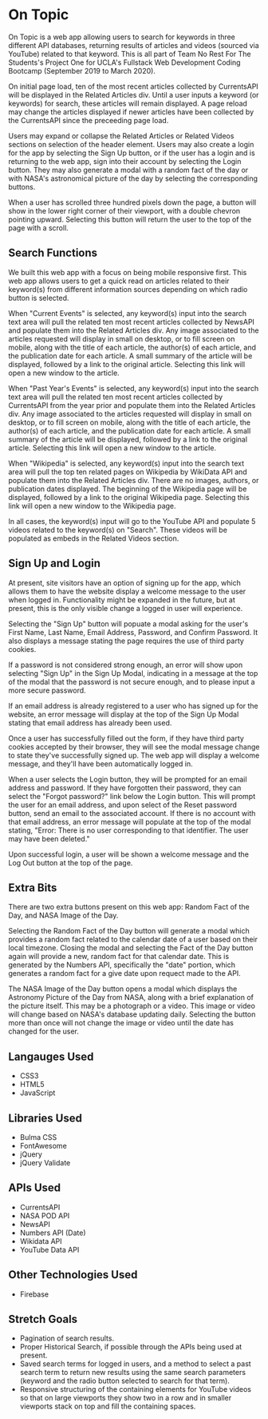 # On Topic
On Topic is a web app allowing users to search for keywords in three different API databases, returning results of articles and videos (sourced via YouTube) related to that keyword. This is all part of Team No Rest For The Students's Project One for UCLA's Fullstack Web Development Coding Bootcamp (September 2019 to March 2020). 

On initial page load, ten of the most recent articles collected by CurrentsAPI will be displayed in the Related Articles div. Until a user inputs a keyword (or keywords) for search, these articles will remain displayed. A page reload may change the articles displayed if newer articles have been collected by the CurrentsAPI since the preceeding page load.

Users may expand or collapse the Related Articles or Related Videos sections on selection of the header element. Users may also create a login for the app by selecting the Sign Up button, or if the user has a login and is returning to the web app, sign into their account by selecting the Login button. They may also generate a modal with a random fact of the day or with NASA's astronomical picture of the day by selecting the corresponding buttons.

When a user has scrolled three hundred pixels down the page, a button will show in the lower right corner of their viewport, with a double chevron pointing upward. Selecting this button will return the user to the top of the page with a scroll.

## Search Functions
We built this web app with a focus on being mobile responsive first. This web app allows users to get a quick read on articles related to their keyword(s) from different information sources depending on which radio button is selected.

When "Current Events" is selected, any keyword(s) input into the search text area will pull the related ten most recent articles collected by NewsAPI and populate them into the Related Articles div. Any image associated to the articles requested will display in small on desktop, or to fill screen on mobile, along with the title of each article, the author(s) of each article, and the publication date for each article. A small summary of the article will be displayed, followed by a link to the original article. Selecting this link will open a new window to the article.

When "Past Year's Events" is selected, any keyword(s) input into the search text area will pull the related ten most recent articles collected by CurrentsAPI from the year prior and populate them into the Related Articles div. Any image associated to the articles requested will display in small on desktop, or to fill screen on mobile, along with the title of each article, the author(s) of each article, and the publication date for each article. A small summary of the article will be displayed, followed by a link to the original article. Selecting this link will open a new window to the article.

When "Wikipedia" is selected, any keyword(s) input into the search text area will pull the top ten related pages on Wikipedia by WikiData API and populate them into the Related Articles div. There are no images, authors, or publication dates displayed. The beginning of the Wikipedia page will be displayed, followed by a link to the original Wikipedia page. Selecting this link will open a new window to the Wikipedia page.

In all cases, the keyword(s) input will go to the YouTube API and populate 5 videos related to the keyword(s) on "Search". These videos will be populated as embeds in the Related Videos section. 

## Sign Up and Login
At present, site visitors have an option of signing up for the app, which allows them to have the website display a welcome message to the user when logged in. Functionality might be expanded in the future, but at present, this is the only visible change a logged in user will experience.

Selecting the "Sign Up" button will popuate a modal asking for the user's First Name, Last Name, Email Address, Password, and Confirm Password. It also displays a message stating the page requires the use of third party cookies.

If a password is not considered strong enough, an error will show upon selecting "Sign Up" in the Sign Up Modal, indicating in a message at the top of the modal that the password is not secure enough, and to please input a more secure password.

If an email address is already registered to a user who has signed up for the website, an error message will display at the top of the Sign Up Modal stating that email address has already been used.

Once a user has successfully filled out the form, if they have third party cookies accepted by their browser, they will see the modal message change to state they've successfully signed up. The web app will display a welcome message, and they'll have been automatically logged in.

When a user selects the Login button, they will be prompted for an email address and password. If they have forgotten their password, they can select the "Forgot password?" link below the Login button. This will prompt the user for an email address, and upon select of the Reset password button, send an email to the associated account. If there is no account with that email address, an error message will populate at the top of the modal stating, "Error: There is no user corresponding to that identifier. The user may have been deleted."

Upon successful login, a user will be shown a welcome message and the Log Out button at the top of the page.

## Extra Bits
There are two extra buttons present on this web app: Random Fact of the Day, and NASA Image of the Day. 

Selecting the Random Fact of the Day button will generate a modal which provides a random fact related to the calendar date of a user based on their local timezone. Closing the modal and selecting the Fact of the Day button again will provide a new, random fact for that calendar date. This is generated by the Numbers API, specifically the "date" portion, which generates a random fact for a give date upon requect made to the API.

The NASA Image of the Day button opens a modal which displays the Astronomy Picture of the Day from NASA, along with a brief explanation of the picture itself. This may be a photograph or a video. This image or video will change based on NASA's database updating daily. Selecting the button more than once will not change the image or video until the date has changed for the user.

## Langauges Used
* CSS3
* HTML5
* JavaScript

## Libraries Used
* Bulma CSS
* FontAwesome
* jQuery
* jQuery Validate

## APIs Used
* CurrentsAPI
* NASA POD API
* NewsAPI
* Numbers API (Date)
* Wikidata API
* YouTube Data API

## Other Technologies Used
* Firebase 

## Stretch Goals
* Pagination of search results.
* Proper Historical Search, if possible through the APIs being used at present.
* Saved search terms for logged in users, and a method to select a past search term to return new results using the same search parameters (keyword and the radio button selected to search for that term).
* Responsive structuring of the containing elements for YouTube videos so that on large viewports they show two in a row and in smaller viewports stack on top and fill the containing spaces.